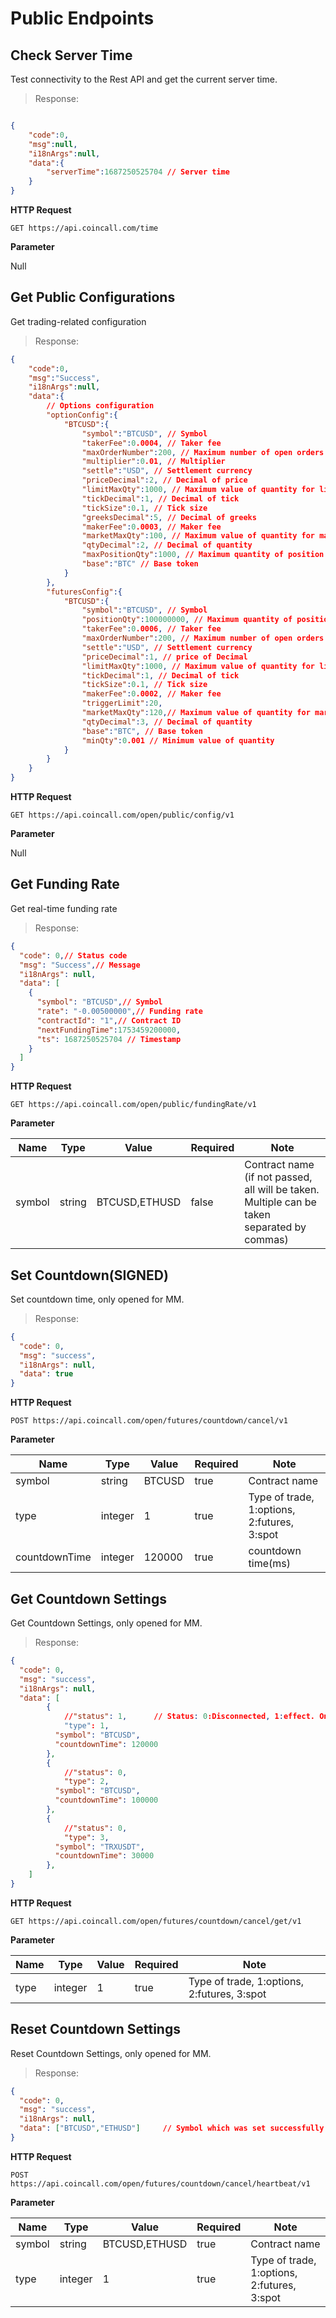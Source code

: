 # Public Endpoints

## Check Server Time

Test connectivity to the Rest API and get the current server time.

> Response:

```json

{
    "code":0,
    "msg":null,
    "i18nArgs":null,
    "data":{
        "serverTime":1687250525704 // Server time
    }
}
```

**HTTP Request**

`GET https://api.coincall.com/time`

**Parameter**

Null

## Get Public Configurations

Get trading-related configuration

> Response:

```json
{
    "code":0,
    "msg":"Success",
    "i18nArgs":null,
    "data":{
        // Options configuration
        "optionConfig":{
            "BTCUSD":{
                "symbol":"BTCUSD", // Symbol
                "takerFee":0.0004, // Taker fee
                "maxOrderNumber":200, // Maximum number of open orders
                "multiplier":0.01, // Multiplier
                "settle":"USD", // Settlement currency
                "priceDecimal":2, // Decimal of price
                "limitMaxQty":1000, // Maximum value of quantity for limit order
                "tickDecimal":1, // Decimal of tick
                "tickSize":0.1, // Tick size
                "greeksDecimal":5, // Decimal of greeks
                "makerFee":0.0003, // Maker fee
                "marketMaxQty":100, // Maximum value of quantity for market order
                "qtyDecimal":2, // Decimal of quantity
                "maxPositionQty":1000, // Maximum quantity of position
                "base":"BTC" // Base token
            }
        },
        "futuresConfig":{
            "BTCUSD":{
                "symbol":"BTCUSD", // Symbol
                "positionQty":100000000, // Maximum quantity of position
                "takerFee":0.0006, // Taker fee
                "maxOrderNumber":200, // Maximum number of open orders
                "settle":"USD", // Settlement currency
                "priceDecimal":1, // price of Decimal
                "limitMaxQty":1000, // Maximum value of quantity for limit order
                "tickDecimal":1, // Decimal of tick
                "tickSize":0.1, // Tick size
                "makerFee":0.0002, // Maker fee
                "triggerLimit":20, 
                "marketMaxQty":120,// Maximum value of quantity for market order
                "qtyDecimal":3, // Decimal of quantity
                "base":"BTC", // Base token
                "minQty":0.001 // Minimum value of quantity
            }
        }
    }
}
```


**HTTP Request**

`GET https://api.coincall.com/open/public/config/v1`

**Parameter**

Null

## Get Funding Rate

Get real-time funding rate

> Response:

```json
{
  "code": 0,// Status code
  "msg": "Success",// Message
  "i18nArgs": null,
  "data": [
    {
      "symbol": "BTCUSD",// Symbol
      "rate": "-0.00500000",// Funding rate
      "contractId": "1",// Contract ID
      "nextFundingTime":1753459200000,
      "ts": 1687250525704 // Timestamp
    }
  ]
}
```

**HTTP Request**

`GET https://api.coincall.com/open/public/fundingRate/v1`

**Parameter**

Name | Type | Value | Required | Note
---- | ---- | ----- | -------- | ----
symbol | string | BTCUSD,ETHUSD | false | Contract name (if not passed, all will be taken. Multiple can be taken separated by commas)

## Set Countdown(SIGNED)

Set countdown time, only opened for MM.

> Response:

```json
{
  "code": 0,
  "msg": "success",
  "i18nArgs": null,
  "data": true
}
```

**HTTP Request**

`POST https://api.coincall.com/open/futures/countdown/cancel/v1`

**Parameter**

Name | Type | Value | Required | Note
---- | ---- | ----- | -------- | ----
symbol | string | BTCUSD | true | Contract name
type | integer | 1 | true | Type of trade, 1:options, 2:futures, 3:spot
countdownTime | integer | 120000 | true | countdown time(ms)

## Get Countdown Settings

Get Countdown Settings, only opened for MM.

> Response:

```json
{
  "code": 0,
  "msg": "success",
  "i18nArgs": null,
  "data": [
		{
			//"status": 1,      // Status: 0:Disconnected, 1:effect. Only return status=1 
			"type": 1,                      
		  "symbol": "BTCUSD",
		  "countdownTime": 120000  
		},
		{
			//"status": 0,          
			"type": 2,                      
		  "symbol": "BTCUSD",
		  "countdownTime": 100000  
		},
		{
			//"status": 0, 
			"type": 3,                      
		  "symbol": "TRXUSDT",
		  "countdownTime": 30000  
		},
	]
}
```

**HTTP Request**

`GET https://api.coincall.com/open/futures/countdown/cancel/get/v1`

**Parameter**

Name | Type | Value | Required | Note
---- | ---- | ----- | -------- | ----
type | integer | 1 | true | Type of trade, 1:options, 2:futures, 3:spot

## Reset Countdown Settings

Reset Countdown Settings, only opened for MM.

> Response:

```json
{
  "code": 0,
  "msg": "success",
  "i18nArgs": null,
  "data": ["BTCUSD","ETHUSD"]     // Symbol which was set successfully
}
```

**HTTP Request**

`POST https://api.coincall.com/open/futures/countdown/cancel/heartbeat/v1`

**Parameter**

Name | Type | Value | Required | Note
---- | ---- | ----- | -------- | ----
symbol | string | BTCUSD,ETHUSD | true | Contract name
type | integer | 1 | true | Type of trade, 1:options, 2:futures, 3:spot

